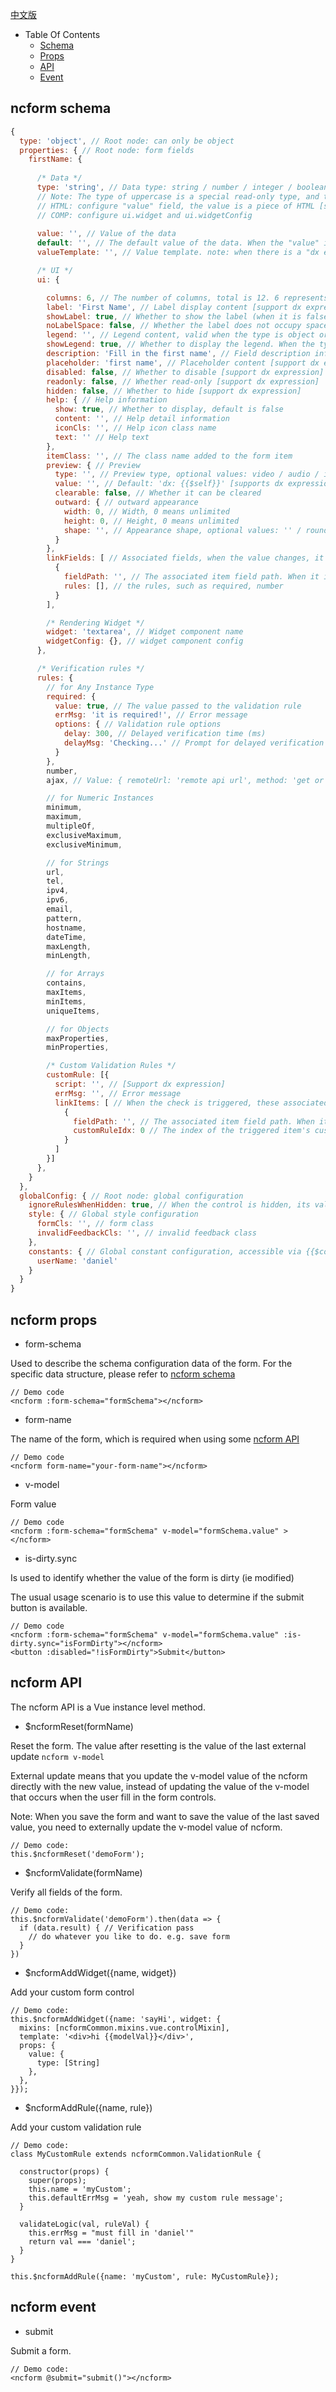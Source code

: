 [中文版](CONFIG_CN.md)

- Table Of Contents
  - [Schema](#ncform-schema)
  - [Props](#ncform-props)
  - [API](#ncform-API)
  - [Event](#ncform-event)

## ncform schema
```js
{
  type: 'object', // Root node: can only be object
  properties: { // Root node: form fields
    firstName: {
      
      /* Data */
      type: 'string', // Data type: string / number / integer / boolean / object / array / HTML / COMP 
      // Note: The type of uppercase is a special read-only type, and the general scenario is to display a separator bar. This data will be automatically filtered out
      // HTML: configure "value" field, the value is a piece of HTML [support dx expression];
      // COMP: configure ui.widget and ui.widgetConfig
      
      value: '', // Value of the data
      default: '', // The default value of the data. When the "value" is empty, take this one. 
      valueTemplate: '', // Value template. note: when there is a "dx expression" inside, the expression value changes, it will overwrite the value filled by the user

      /* UI */
      ui: {

        columns: 6, // The number of columns, total is 12. 6 represents half
        label: 'First Name', // Label display content [support dx expression]
        showLabel: true, // Whether to show the label (when it is false, it still takes up space)
        noLabelSpace: false, // Whether the label does not occupy space, the priority is higher than showLabel
        legend: '', // Legend content, valid when the type is object or array
        showLegend: true, // Whether to display the legend. When the type is object or array, showLegend takes precedence over showLabel, so the label takes effect when showLegend is set to false.
        description: 'Fill in the first name', // Field description information [support dx expression]
        placeholder: 'first name', // Placeholder content [support dx expression]
        disabled: false, // Whether to disable [support dx expression]
        readonly: false, // Whether read-only [support dx expression]
        hidden: false, // Whether to hide [support dx expression]
        help: { // Help information
          show: true, // Whether to display, default is false
          content: '', // Help detail information
          iconCls: '', // Help icon class name
          text: '' // Help text
        },
        itemClass: '', // The class name added to the form item
        preview: { // Preview
          type: '', // Preview type, optional values: video / audio / image / link
          value: '', // Default: 'dx: {{$self}}' [supports dx expressions]
          clearable: false, // Whether it can be cleared
          outward: { // outward appearance
            width: 0, // Width, 0 means unlimited
            height: 0, // Height, 0 means unlimited
            shape: '', // Appearance shape, optional values: '' / rounded / circle. default is ''
          }
        },
        linkFields: [ // Associated fields, when the value changes, it will trigger some actions of the associated field, such as rules check
          {
            fieldPath: '', // The associated item field path. When it is an array item, use [i], such as a.b[i].c
            rules: [], // the rules, such as required, number
          }
        ],

        /* Rendering Widget */
        widget: 'textarea', // Widget component name
        widgetConfig: {}, // widget component config
      },

      /* Verification rules */
      rules: {
        // for Any Instance Type
        required: {
          value: true, // The value passed to the validation rule
          errMsg: 'it is required!', // Error message
          options: { // Validation rule options
            delay: 300, // Delayed verification time (ms)
            delayMsg: 'Checking...' // Prompt for delayed verification
          }
        },
        number,
        ajax, // Value: { remoteUrl: 'remote api url', method: 'get or post', paramName: 'request parameter name, the value is the control\'s value', otherParams: {} }

        // for Numeric Instances 
        minimum,
        maximum,
        multipleOf,
        exclusiveMaximum,
        exclusiveMinimum,

        // for Strings
        url,
        tel,
        ipv4,
        ipv6,        
        email,
        pattern,
        hostname,
        dateTime,
        maxLength,
        minLength,

        // for Arrays
        contains,
        maxItems,
        minItems,
        uniqueItems,

        // for Objects
        maxProperties,
        minProperties,

        /* Custom Validation Rules */
        customRule: [{
          script: '', // [Support dx expression]
          errMsg: '', // Error message
          linkItems: [ // When the check is triggered, these associated items are also triggered for verification (recommended to use ui.linkFields instead of this feature)
            {
              fieldPath: '', // The associated item field path. When it is an array item, use [i], such as a.b[i].c
              customRuleIdx: 0 // The index of the triggered item's custom validation rules
            }
          ]
        }]
      },
    }
  },
  globalConfig: { // Root node: global configuration
    ignoreRulesWhenHidden: true, // When the control is hidden, its validation rules are automatically ignored, Default is true
    style: { // Global style configuration
      formCls: '', // form class
      invalidFeedbackCls: '', // invalid feedback class 
    },
    constants: { // Global constant configuration, accessible via {{$const.}} in dx expressions, such as {{$const.userName}}
      userName: 'daniel'
    }
  }
}

```

## ncform props

- form-schema

Used to describe the schema configuration data of the form. For the specific data structure, please refer to [ncform schema](#ncform-schema)

```
// Demo code
<ncform :form-schema="formSchema"></ncform>
```

- form-name

The name of the form, which is required when using some [ncform API](#ncform-api)

```
// Demo code
<ncform form-name="your-form-name"></ncform>
```

- v-model

Form value

```
// Demo code
<ncform :form-schema="formSchema" v-model="formSchema.value" ></ncform>
```

- is-dirty.sync

Is used to identify whether the value of the form is dirty (ie modified)

The usual usage scenario is to use this value to determine if the submit button is available.

```
// Demo code
<ncform :form-schema="formSchema" v-model="formSchema.value" :is-dirty.sync="isFormDirty"></ncform>
<button :disabled="!isFormDirty">Submit</button>
```

## ncform API

The ncform API is a Vue instance level method.

- $ncformReset(formName)

Reset the form. The value after resetting is the value of the last external update `ncform v-model`

External update means that you update the v-model value of the ncform directly with the new value, instead of updating the value of the v-model that occurs when the user fill in the form controls.

Note: When you save the form and want to save the value of the last saved value, you need to externally update the v-model value of ncform.

```
// Demo code:
this.$ncformReset('demoForm');
```

- $ncformValidate(formName)

Verify all fields of the form.

```
// Demo code:
this.$ncformValidate('demoForm').then(data => {
  if (data.result) { // Verification pass
    // do whatever you like to do. e.g. save form
  }
})
```

- $ncformAddWidget({name, widget})

Add your custom form control

```
// Demo code:
this.$ncformAddWidget({name: 'sayHi', widget: {
  mixins: [ncformCommon.mixins.vue.controlMixin],
  template: '<div>hi {{modelVal}}</div>',
  props: {
    value: {
      type: [String]
    },
  },
}});
```

- $ncformAddRule({name, rule})

Add your custom validation rule

```
// Demo code:
class MyCustomRule extends ncformCommon.ValidationRule {

  constructor(props) {
    super(props);
    this.name = 'myCustom';
    this.defaultErrMsg = 'yeah, show my custom rule message';
  }

  validateLogic(val, ruleVal) {
    this.errMsg = "must fill in 'daniel'"
    return val === 'daniel';
  }
}

this.$ncformAddRule({name: 'myCustom', rule: MyCustomRule});
```

## ncform event

- submit

Submit a form.

```
// Demo code:
<ncform @submit="submit()"></ncform>
```
